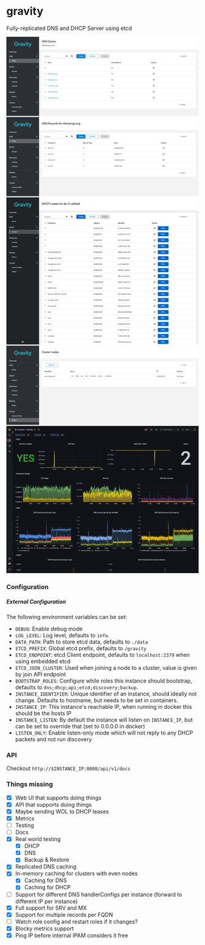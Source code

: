 # gravity

Fully-replicated DNS and DHCP Server using etcd

![](./docs/content/images/dns_zones.png)
![](./docs/content/images/dns_records.png)
![](./docs/content/images/dhcp_leases.png)
![](./docs/content/images/cluster_nodes.png)
![](./docs/content/images/grafana.png)

### Configuration

##### External Configuration

The following environment variables can be set:

- `DEBUG`: Enable debug mode
- `LOG_LEVEL`: Log level, defaults to `info`.
- `DATA_PATH`: Path to store etcd data, defaults to `./data`
- `ETCD_PREFIX`: Global etcd prefix, defaults to `/gravity`
- `ETCD_ENDPOINT`: etcd Client endpoint, defaults to `localhost:2379` when using embedded etcd
- `ETCD_JOIN_CLUSTER`: Used when joining a node to a cluster, value is given by join API endpoint
- `BOOTSTRAP_ROLES`: Configure while roles this instance should bootstrap, defaults to `dns;dhcp;api;etcd;discovery;backup`.
- `INSTANCE_IDENTIFIER`: Unique identifier of an instance, should ideally not change. Defaults to hostname, but needs to be set in containers.
- `INSTANCE_IP`: This instance's reachable IP, when running in docker this should be the hosts IP
- `INSTANCE_LISTEN`: By default the instance will listen on `INSTANCE_IP`, but can be set to override that (set to 0.0.0.0 in docker)
- `LISTEN_ONLY`: Enable listen-only mode which will not reply to any DHCP packets and not run discovery

### API

Checkout `http://$INSTANCE_IP:8008/api/v1/docs`

### Things missing

- [x] Web UI that supports doing things
- [x] API that supports doing things
- [x] Maybe sending WOL to DHCP leases
- [x] Metrics
- [ ] Testing
- [ ] Docs
- [x] Real world testing
    - [x] DHCP
    - [x] DNS
    - [x] Backup & Restore
- [x] Replicated DNS caching
- [x] In-memory caching for clusters with even nodes
    - [x] Caching for DNS
    - [x] Caching for DHCP
- [ ] Support for different DNS handlerConfigs per instance (forward to different IP per instance)
- [x] Full support for SRV and MX
- [x] Support for multiple records per FQDN
- [ ] Watch role config and restart roles if it changes?
- [x] Blocky metrics support
- [x] Ping IP before internal IPAM considers it free
